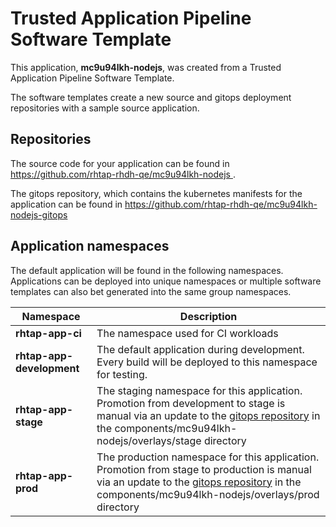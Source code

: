 # Trusted Application Pipeline Software Template

This application, **mc9u94lkh-nodejs**, was created from a Trusted Application Pipeline Software Template.

The software templates create a new source and gitops deployment repositories with a sample source application. 

## Repositories

The source code for your application can be found in [https://github.com/rhtap-rhdh-qe/mc9u94lkh-nodejs ](https://github.com/rhtap-rhdh-qe/mc9u94lkh-nodejs ).
 
The gitops repository, which contains the kubernetes manifests for the application can be found in 
[https://github.com/rhtap-rhdh-qe/mc9u94lkh-nodejs-gitops ](https://github.com/rhtap-rhdh-qe/mc9u94lkh-nodejs-gitops ) 

## Application namespaces 

The default application will be found in the following namespaces. Applications can be deployed into unique namespaces or multiple software templates can also bet generated into the same group namespaces.  

|  Namespace   |  Description   |  
| -------- | -------- |
| **rhtap-app-ci** | The namespace used for CI workloads |
| **rhtap-app-development** | The default application during development. Every build will be deployed to this namespace for testing. |
| **rhtap-app-stage** | The staging namespace for this application. Promotion from development to stage is manual via an update to the [gitops repository](https://github.com/rhtap-rhdh-qe/mc9u94lkh-nodejs-gitops ) in the components/mc9u94lkh-nodejs/overlays/stage directory |
| **rhtap-app-prod** | The production namespace for this application. Promotion from stage to production is manual via an update to the [gitops repository](https://github.com/rhtap-rhdh-qe/mc9u94lkh-nodejs-gitops ) in the components/mc9u94lkh-nodejs/overlays/prod directory |